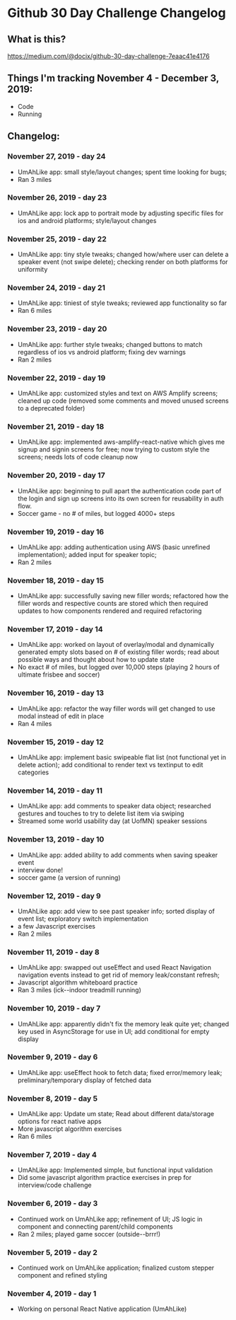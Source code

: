 # Github 30 Day Challenge Changelog

## What is this?  
https://medium.com/@docix/github-30-day-challenge-7eaac41e4176

## Things I'm tracking November 4 - December 3, 2019:
* Code 
* Running

## Changelog:
### November 27, 2019 - day 24
* UmAhLike app: small style/layout changes; spent time looking for bugs;
* Ran 3 miles
### November 26, 2019 - day 23
* UmAhLike app: lock app to portrait mode by adjusting specific files for ios and android platforms; style/layout changes
### November 25, 2019 - day 22
* UmAhLike app: tiny style tweaks; changed how/where user can delete a speaker event (not swipe delete); checking render on both platforms for uniformity 
### November 24, 2019 - day 21
* UmAhLike app: tiniest of style tweaks; reviewed app functionality so far
* Ran 6 miles
### November 23, 2019 - day 20
* UmAhLike app: further style tweaks; changed buttons to match regardless of ios vs android platform; fixing dev warnings
* Ran 2 miles 
### November 22, 2019 - day 19
* UmAhLike app: customized styles and text on AWS Amplify screens; cleaned up code (removed some comments and moved unused screens to a deprecated folder)
### November 21, 2019 - day 18
* UmAhLike app: implemented aws-amplify-react-native which gives me signup and signin screens for free; now trying to custom style the screens; needs lots of code cleanup now
### November 20, 2019 - day 17
* UmAhLike app: beginning to pull apart the authentication code part of the login and sign up screens into its own screen for reusability in auth flow.
* Soccer game - no # of miles, but logged 4000+ steps
### November 19, 2019 - day 16
* UmAhLike app: adding authentication using AWS (basic unrefined implementation); added input for speaker topic;
* Ran 2 miles
### November 18, 2019 - day 15
* UmAhLike app: successfully saving new filler words; refactored how the filler words and respective counts are stored which then required updates to how components rendered and required refactoring
### November 17, 2019 - day 14
* UmAhLike app: worked on layout of overlay/modal and dynamically generated empty slots based on # of existing filler words; read about possible ways and thought about how to update state
* No exact # of miles, but logged over 10,000 steps (playing 2 hours of ultimate frisbee and soccer)
### November 16, 2019 - day 13
* UmAhLike app: refactor the way filler words will get changed to use modal instead of edit in place
* Ran 4 miles
### November 15, 2019 - day 12
* UmAhLike app: implement basic swipeable flat list (not functional yet in delete action); add conditional to render text vs textinput to edit categories
### November 14, 2019 - day 11
* UmAhLike app: add comments to speaker data object; researched gestures and touches to try to delete list item via swiping
* Streamed some world usability day (at UofMN) speaker sessions
### November 13, 2019 - day 10
* UmAhLike app: added ability to add comments when saving speaker event
* interview done!
* soccer game (a version of running)
### November 12, 2019 - day 9
* UmAhLike app: add view to see past speaker info; sorted display of event list; exploratory switch implementation 
* a few Javascript exercises
* Ran 2 miles
### November 11, 2019 - day 8
* UmAhLike app: swapped out useEffect and used React Navigation navigation events instead to get rid of memory leak/constant refresh;
* Javascript algorithm whiteboard practice
* Ran 3 miles (ick--indoor treadmill running)
### November 10, 2019 - day 7
* UmAhLike app: apparently didn't fix the memory leak quite yet; changed key used in AsyncStorage for use in UI; add conditional for empty display
### November 9, 2019 - day 6
* UmAhLike app: useEffect hook to fetch data; fixed error/memory leak; preliminary/temporary display of fetched data
### November 8, 2019 - day 5
* UmAhLike app: Update um state; Read about different data/storage options for react native apps
* More javascript algorithm exercises
* Ran 6 miles
### November 7, 2019 - day 4
* UmAhLike app: Implemented simple, but functional input validation
* Did some javascript algorithm practice exercises in prep for interview/code challenge
### November 6, 2019 - day 3
* Continued work on UmAhLike app; refinement of UI; JS logic in component and connecting parent/child components
* Ran 2 miles; played game soccer (outside--brrr!)
### November 5, 2019 - day 2
* Continued work on UmAhLike application; finalized custom stepper component and refined styling
### November 4, 2019 - day 1
* Working on personal React Native application (UmAhLike)